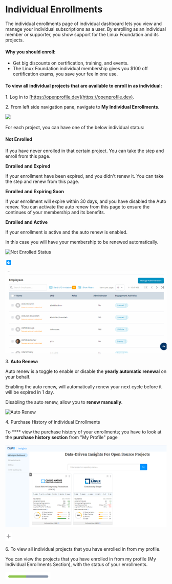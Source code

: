 # Individual Enrollments

The individual enrollments page of individual dashboard lets you view and manage your individual subscriptions as a user. By enrolling as an individual member or supporter, you show support for the Linux Foundation and its projects.

#### Why you should enroll:

* Get big discounts on certification, training, and events.
* The Linux Foundation individual membership gives you $100 off certification exams, you save your fee in one use.

#### To view all individual projects that are available to enroll in as individual:

1\. Log in to [https://openprofile.dev](https://openprofile.dev).

2\. From left side navigation pane, navigate to **My Individual Enrollments**.

![](<../../../.gitbook/assets/individual enrollment.png>)

For each project, you can have one of the below individual status:

#### Not Enrolled

If you have never enrolled in that certain project. You can take the step and enroll from this page.

**Enrolled and Expired**

If your enrollment have been expired, and you didn't renew it. You can take the step and renew from this page.

**Enrolled and Expiring Soon**

If your enrollment will expire within 30 days, and you have disabled the Auto renew. You can activate the auto renew from this page to ensure the continues of your membership and its benefits.

**Enrolled and Active**

If your enrollment is active and the auto renew is enabled.

In this case you will have your membership to be renewed automatically.

![Not Enrolled Status](<../../../.gitbook/assets/not enrolled.png>)

![Enrolled and Expiring Soon Status](<../../../.gitbook/assets/image (13).png>)

![Enrolled and Expired Status](<../../../.gitbook/assets/image (79).png>)

3\. **Auto Renew:**

Auto renew is a toggle to enable or disable the **yearly automatic renewa**l on your behalf.

Enabling the auto renew, will automatically renew your next cycle before it will be expired in 1 day.

Disabling the auto renew, allow you to **renew manually**.

![Auto Renew](<../../../.gitbook/assets/auto renew.png>)

4\. Purchase History of Individual Enrollments

To \*\*\*\* view the purchase history of your enrollments; you have to look at the **purchase history section** from "My Profile" page

![Menu Access to "My Profile"](<../../../.gitbook/assets/image (66).png>)

![My Transaction Section (My Profile)](<../../../.gitbook/assets/image (9).png>)

6\. To view all individual projects that you have enrolled in from my profile.

You can view the projects that you have enrolled in from my profile (My Individual Enrollments Section), with the status of your enrollments.

![Individual Enrollment Section (My Profile)](<../../../.gitbook/assets/image (67).png>)
